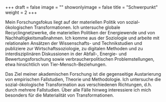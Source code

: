 +++
draft = false
image = ""
showonlyimage = false
title = "Schwerpunkt"
weight = 2
+++

Mein Forschungsfokus liegt auf der materiellen Politik von sozial-ökologischen Transformationen. Ich untersuche globale Recyclingnetzwerke, die materiellen Politiken der Energiewende und von Nachhaltigkeitsmaßnahmen. Ich komme aus der Soziologie und arbeite mit relationalen Ansätzen der Wissenschafts- und Technikstudien und publiziere zur Wirtschaftssoziologie, zu digitalen Methoden und zu interdisziplinären Diskussionen in der Abfall-, Energie- und Bewertungsforschung sowie verbraucherpolitischen Problemstellungen, etwa hinsichtlich von Tier-Mensch-Beziehungen.
<!--more-->

Das Ziel meiner akademischen Forschung ist die gegenseitige Austarierung von empirischen Fallstudien, Theorie und Methodologie. Ich untersuche die sozial-ökologische Transformation aus verschiedenen Richtungen, d.h. durch mehrere Fallstudien. Über alle Fälle hinweg interessiere ich mich besonders für die Materialität von Transformationen.

